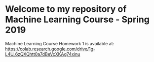 # Welcome to my repository of Machine Learning Course - Spring 2019
Machine Learning Course
Homework 1 is available at: https://colab.research.google.com/drive/1g-L4U_6zQXQhtt0a7dBeVcXKAg74xinu
